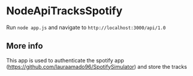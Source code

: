 # NodeApiTracksSpotify

Run `node app.js` and navigate to `http://localhost:3000/api/1.0`

## More info

This app is used to authenticate the spotify app (https://github.com/lauraamado96/SpotifySimulator) and store the tracks

